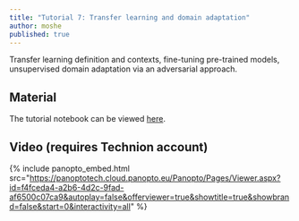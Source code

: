 ```yaml
---
title: "Tutorial 7: Transfer learning and domain adaptation"
author: moshe
published: true
---
```


Transfer learning definition and contexts, fine-tuning pre-trained models,
unsupervised domain adaptation via an adversarial approach.

## Material

The tutorial notebook can be viewed [here](https://nbviewer.org/github/vistalab-technion/cs236781-tutorials/blob/master/t07%20-%20transfer%20learning/tutorial7-TL_DA.ipynb?flush_cache=true).

## Video (requires Technion account)

{% include panopto_embed.html src="https://panoptotech.cloud.panopto.eu/Panopto/Pages/Viewer.aspx?id=f4fceda4-a2b6-4d2c-9fad-af6500c07ca9&autoplay=false&offerviewer=true&showtitle=true&showbrand=false&start=0&interactivity=all" %}
